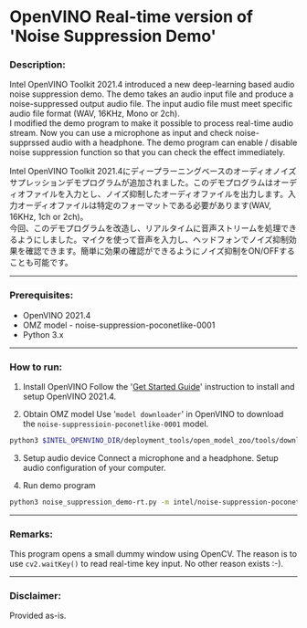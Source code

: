 # OpenVINO Real-time version of 'Noise Suppression Demo'

### Description:
Intel OpenVINO Toolkit 2021.4 introduced a new deep-learning based audio noise suppression demo. The demo takes an audio input file and produce a noise-suppressed output audio file. The input audio file must meet specific audio file format (WAV, 16KHz, Mono or 2ch).  
 I modified the demo program to make it possible to process real-time audio stream. Now you can use a microphone as 
input and check noise-supprssed audio with a headphone. The demo program can enable / disable noise suppression function so that you can check the effect immediately.      

Intel OpenVINO Toolkit 2021.4にディープラーニングベースのオーディオノイズサプレッションデモプログラムが追加されました。このデモプログラムはオーディオファイルを入力とし、ノイズ抑制したオーディオファイルを出力します。入力オーディオファイルは特定のフォーマットである必要があります(WAV, 16KHz, 1ch or 2ch)。  
今回、このデモプログラムを改造し、リアルタイムに音声ストリームを処理できるようにしました。マイクを使って音声を入力し、ヘッドフォンでノイズ抑制効果を確認できます。簡単に効果の確認ができるようにノイズ抑制をON/OFFすることも可能です。  

---
### Prerequisites:
- OpenVINO 2021.4  
- OMZ model - noise-suppression-poconetlike-0001
- Python 3.x

---
### How to run:

1. Install OpenVINO
 Follow the '[Get Started Guide](https://docs.openvinotoolkit.org/latest/index.html)' instruction to install and setup OpenVINO 2021.4.
 
2. Obtain OMZ model
 Use '`model downloader`' in OpenVINO to download the `noise-suppressioin-poconetlike-0001` model.  
 ```sh
 python3 $INTEL_OPENVINO_DIR/deployment_tools/open_model_zoo/tools/downloader/downloader.py --name noise-suppression-poconetlike-0001
 ```

3. Setup audio device
 Connect a microphone and a headphone. Setup audio configuration of your computer.

4. Run demo program
```sh
python3 noise_suppression_demo-rt.py -m intel/noise-suppression-poconetlike-0001/FP16/noise-suppression-poconetlike-0001.xml -d CPU
```
---
### Remarks:   
This program opens a small dummy window using OpenCV. The reason is to use `cv2.waitKey()` to read real-time key input. No other reason exists :-).  

---

### Disclaimer:
Provided as-is.


